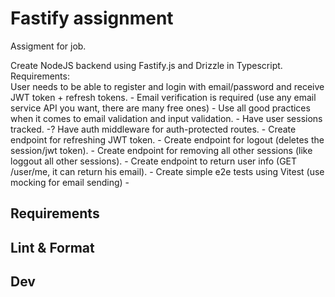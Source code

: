 # Fastify assignment
Assigment for job.

Create NodeJS backend using Fastify.js and Drizzle in Typescript.  
Requirements:  
User needs to be able to register and login with email/password and receive JWT token + refresh tokens. -
Email verification is required (use any email service API you want, there are many free ones) -
Use all good practices when it comes to email validation and input validation. -
Have user sessions tracked. -?
Have auth middleware for auth-protected routes. -
Create endpoint for refreshing JWT token. -
Create endpoint for logout (deletes the session/jwt token). -
Create endpoint for removing all other sessions (like loggout all other sessions). -
Create endpoint to return user info (GET /user/me, it can return his email). -
Create simple e2e tests using Vitest (use mocking for email sending) -

## Requirements

## Lint & Format

## Dev